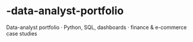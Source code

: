 # -data-analyst-portfolio
Data-analyst portfolio · Python, SQL, dashboards · finance &amp; e-commerce case studies

